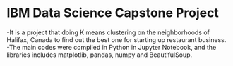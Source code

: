 # IBM Data Science Capstone Project
-It is a project that doing K means clustering on the neighborhoods of Halifax, Canada to find out the best one for starting up restaurant business.
-The main codes were compiled in Python in Jupyter Notebook, and the libraries includes matplotlib, pandas, numpy and BeautifulSoup.
